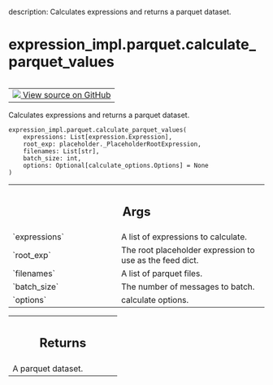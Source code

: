 description: Calculates expressions and returns a parquet dataset.

<div itemscope itemtype="http://developers.google.com/ReferenceObject">
<meta itemprop="name" content="expression_impl.parquet.calculate_parquet_values" />
<meta itemprop="path" content="Stable" />
</div>

# expression_impl.parquet.calculate_parquet_values

<!-- Insert buttons and diff -->

<table class="tfo-notebook-buttons tfo-api nocontent" align="left">
<td>
  <a target="_blank" href="https://github.com/google/struct2tensor/blob/master/struct2tensor/expression_impl/parquet.py#L71-L91">
    <img src="https://www.tensorflow.org/images/GitHub-Mark-32px.png" />
    View source on GitHub
  </a>
</td>
</table>



Calculates expressions and returns a parquet dataset.

<pre class="devsite-click-to-copy prettyprint lang-py tfo-signature-link">
<code>expression_impl.parquet.calculate_parquet_values(
    expressions: List[expression.Expression],
    root_exp: placeholder._PlaceholderRootExpression,
    filenames: List[str],
    batch_size: int,
    options: Optional[calculate_options.Options] = None
)
</code></pre>



<!-- Placeholder for "Used in" -->


<!-- Tabular view -->
 <table class="responsive fixed orange">
<colgroup><col width="214px"><col></colgroup>
<tr><th colspan="2"><h2 class="add-link">Args</h2></th></tr>

<tr>
<td>
`expressions`
</td>
<td>
A list of expressions to calculate.
</td>
</tr><tr>
<td>
`root_exp`
</td>
<td>
The root placeholder expression to use as the feed dict.
</td>
</tr><tr>
<td>
`filenames`
</td>
<td>
A list of parquet files.
</td>
</tr><tr>
<td>
`batch_size`
</td>
<td>
The number of messages to batch.
</td>
</tr><tr>
<td>
`options`
</td>
<td>
calculate options.
</td>
</tr>
</table>



<!-- Tabular view -->
 <table class="responsive fixed orange">
<colgroup><col width="214px"><col></colgroup>
<tr><th colspan="2"><h2 class="add-link">Returns</h2></th></tr>
<tr class="alt">
<td colspan="2">
A parquet dataset.
</td>
</tr>

</table>
